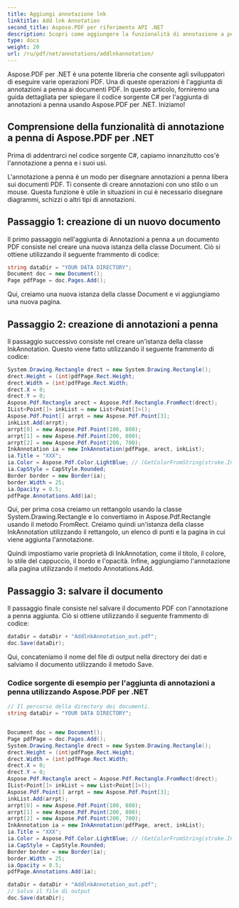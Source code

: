 ```yaml
---
title: Aggiungi annotazione lnk
linktitle: Add lnk Annotation
second_title: Aspose.PDF per riferimento API .NET
description: Scopri come aggiungere la funzionalità di annotazione a penna ai documenti PDF in C# utilizzando Aspose.PDF per .NET con guida dettagliata e codice sorgente completo.
type: docs
weight: 20
url: /ru/pdf/net/annotations/addlnkannotation/
---
```

Aspose.PDF per .NET è una potente libreria che consente agli sviluppatori di eseguire varie operazioni PDF. Una di queste operazioni è l'aggiunta di annotazioni a penna ai documenti PDF. In questo articolo, forniremo una guida dettagliata per spiegare il codice sorgente C# per l'aggiunta di annotazioni a penna usando Aspose.PDF per .NET. Iniziamo!

## Comprensione della funzionalità di annotazione a penna di Aspose.PDF per .NET

Prima di addentrarci nel codice sorgente C#, capiamo innanzitutto cos'è l'annotazione a penna e i suoi usi.

L'annotazione a penna è un modo per disegnare annotazioni a penna libera sui documenti PDF. Ti consente di creare annotazioni con uno stilo o un mouse. Questa funzione è utile in situazioni in cui è necessario disegnare diagrammi, schizzi o altri tipi di annotazioni.

## Passaggio 1: creazione di un nuovo documento

Il primo passaggio nell'aggiunta di Annotazioni a penna a un documento PDF consiste nel creare una nuova istanza della classe Document. Ciò si ottiene utilizzando il seguente frammento di codice:

```csharp
string dataDir = "YOUR DATA DIRECTORY";
Document doc = new Document();
Page pdfPage = doc.Pages.Add();
```

Qui, creiamo una nuova istanza della classe Document e vi aggiungiamo una nuova pagina.

## Passaggio 2: creazione di annotazioni a penna

Il passaggio successivo consiste nel creare un'istanza della classe InkAnnotation. Questo viene fatto utilizzando il seguente frammento di codice:

```csharp
System.Drawing.Rectangle drect = new System.Drawing.Rectangle();
drect.Height = (int)pdfPage.Rect.Height;
drect.Width = (int)pdfPage.Rect.Width;
drect.X = 0;
drect.Y = 0;
Aspose.Pdf.Rectangle arect = Aspose.Pdf.Rectangle.FromRect(drect);
IList<Point[]> inkList = new List<Point[]>();
Aspose.Pdf.Point[] arrpt = new Aspose.Pdf.Point[3];
inkList.Add(arrpt);
arrpt[0] = new Aspose.Pdf.Point(100, 800);
arrpt[1] = new Aspose.Pdf.Point(200, 800);
arrpt[2] = new Aspose.Pdf.Point(200, 700);
InkAnnotation ia = new InkAnnotation(pdfPage, arect, inkList);
ia.Title = "XXX";
ia.Color = Aspose.Pdf.Color.LightBlue; // (GetColorFromString(stroke.InkColor));
ia.CapStyle = CapStyle.Rounded;
Border border = new Border(ia);
border.Width = 25;
ia.Opacity = 0.5;
pdfPage.Annotations.Add(ia);
```

Qui, per prima cosa creiamo un rettangolo usando la classe System.Drawing.Rectangle e lo convertiamo in Aspose.Pdf.Rectangle usando il metodo FromRect. Creiamo quindi un'istanza della classe InkAnnotation utilizzando il rettangolo, un elenco di punti e la pagina in cui viene aggiunta l'annotazione.

Quindi impostiamo varie proprietà di InkAnnotation, come il titolo, il colore, lo stile del cappuccio, il bordo e l'opacità. Infine, aggiungiamo l'annotazione alla pagina utilizzando il metodo Annotations.Add.

## Passaggio 3: salvare il documento

Il passaggio finale consiste nel salvare il documento PDF con l'annotazione a penna aggiunta. Ciò si ottiene utilizzando il seguente frammento di codice:

```csharp
dataDir = dataDir + "AddlnkAnnotation_out.pdf";
doc.Save(dataDir);
```

Qui, concateniamo il nome del file di output nella directory dei dati e salviamo il documento utilizzando il metodo Save.

### Codice sorgente di esempio per l'aggiunta di annotazioni a penna utilizzando Aspose.PDF per .NET

```csharp
// Il percorso della directory dei documenti.
string dataDir = "YOUR DATA DIRECTORY";


Document doc = new Document();
Page pdfPage = doc.Pages.Add();
System.Drawing.Rectangle drect = new System.Drawing.Rectangle();
drect.Height = (int)pdfPage.Rect.Height;
drect.Width = (int)pdfPage.Rect.Width;
drect.X = 0;
drect.Y = 0;
Aspose.Pdf.Rectangle arect = Aspose.Pdf.Rectangle.FromRect(drect);
IList<Point[]> inkList = new List<Point[]>();
Aspose.Pdf.Point[] arrpt = new Aspose.Pdf.Point[3];
inkList.Add(arrpt);
arrpt[0] = new Aspose.Pdf.Point(100, 800);
arrpt[1] = new Aspose.Pdf.Point(200, 800);
arrpt[2] = new Aspose.Pdf.Point(200, 700);
InkAnnotation ia = new InkAnnotation(pdfPage, arect, inkList);
ia.Title = "XXX";
ia.Color = Aspose.Pdf.Color.LightBlue; // (GetColorFromString(stroke.InkColor));
ia.CapStyle = CapStyle.Rounded;
Border border = new Border(ia);
border.Width = 25;
ia.Opacity = 0.5;
pdfPage.Annotations.Add(ia);

dataDir = dataDir + "AddlnkAnnotation_out.pdf";
// Salva il file di output
doc.Save(dataDir);
```